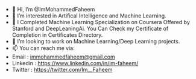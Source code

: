 - 👋 Hi, I’m @ImMohammedFaheem
- 👀 I’m interested in Artifical Intelligence and Machine Learning.
- 🌱 I Completed Machine Learning Specialization on Coursera Offered by Stanford and DeepLeaningAi.
     You Can Check my Certificate of Completion in Certificates Directory.
- 💞️ I’m looking to work on Machine Learning/Deep Learning projects.
- 📫 You can reach me via:
- Email : immohammedfaheem@gmail.com
- Linkedin : https://www.linkedin.com/in/im-faheem/
- Twitter : https://twitter.com/Im__Faheem

<!---
ImMohammedFaheem/ImMohammedFaheem is a ✨ special ✨ repository because its `README.md` (this file) appears on your GitHub profile.
You can click the Preview link to take a look at your changes.
--->
